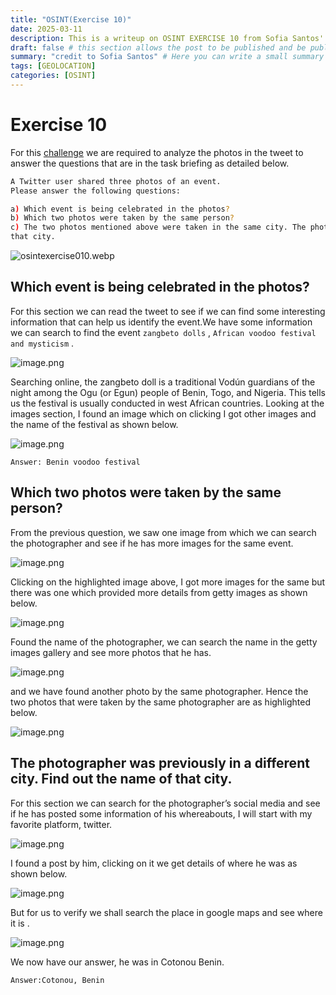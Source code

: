 ```yaml
---
title: "OSINT(Exercise 10)"
date: 2025-03-11
description: This is a writeup on OSINT EXERCISE 10 from Sofia Santos' OSINT analysis and exercises.
draft: false # this section allows the post to be published and be public, is it is set to true the post will not be published.
summary: "credit to Sofia Santos" # Here you can write a small summary of the post if needed
tags: [GEOLOCATION]
categories: [OSINT]
---
```

# Exercise 10

For this [challenge](https://gralhix.com/list-of-osint-exercises/osint-exercise-010/) we are required to analyze the photos in the tweet to answer the questions that are in the task briefing as detailed below.

```bash
A Twitter user shared three photos of an event. 
Please answer the following questions:

a) Which event is being celebrated in the photos? 
b) Which two photos were taken by the same person?
c) The two photos mentioned above were taken in the same city. The photographer was previously in a different city. Find out the name of 
that city.
```

![osintexercise010.webp](osintexercise010.webp)

## Which event is being celebrated in the photos?

For this section we can read the tweet to see if we can find some interesting information that can help us identify the event.We have some information we can search to find the event `zangbeto dolls` , `African voodoo festival and mysticism` .

![image.png](image.png)

Searching online, the zangbeto doll is a traditional  Vodún guardians of the night among the Ogu (or Egun) people of Benin, Togo, and Nigeria. This tells us the festival is usually conducted in west African countries. Looking at the images section, I found an image which on clicking I got other images and the name of the festival as shown below.

![image.png](image%201.png)

`Answer: Benin voodoo festival`

## Which two photos were taken by the same person?

From the previous question, we saw one image from which we can search the photographer and see if he has more images for the same event.

![image.png](image%202.png)

Clicking on the highlighted image above, I got more images for the same but there was one which provided more details from getty images as shown below.

![image.png](image%203.png)

Found the name of the photographer, we can search the name in the getty images gallery and see more photos that he has.

![image.png](image%204.png)

and we have found another photo by the same photographer. Hence the two photos that were taken by the same photographer are as highlighted below.

![image.png](image%205.png)

## The photographer was previously in a different city. Find out the name of that city.

For this section we can search for the photographer’s social media and see if he has posted some information of his whereabouts, I will start with my favorite platform, twitter.

![image.png](image%206.png)

I found a post by him, clicking on it we get details of where he was as shown below.

![image.png](image%207.png)

But for us to verify we shall search the place in google maps and see where it is .

![image.png](image%208.png)

We now have our answer, he was in Cotonou Benin.

`Answer:Cotonou, Benin`